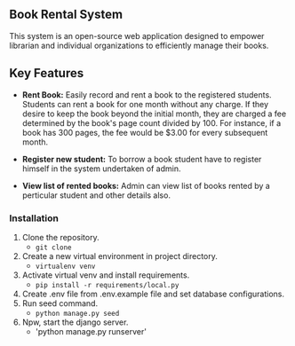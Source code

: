 
<h2>Book Rental System</h2>

This system is an open-source web application designed to empower librarian and individual organizations to efficiently manage their books.


## Key Features

- **Rent Book:** Easily record and rent a book to the registered students. Students can rent a book for one month without any charge. If they desire to keep the book beyond the initial month, they are
charged a fee determined by the book's page count divided by 100. For instance, if a
book has 300 pages, the fee would be $3.00 for every subsequent month.

- **Register new student:** To borrow a book student have to register himself in the system undertaken of admin.

- **View list of rented books:** Admin can view list of books rented by a perticular student and other details also.

### Installation

1. Clone the repository.
    - `git clone `
2. Create a new virtual environment in project directory.
    - `virtualenv venv`
3. Activate virtual venv and install requirements.
    - `pip install -r requirements/local.py`
4. Create .env file from .env.example file and set database configurations.
5. Run seed command.
    - `python manage.py seed`
6. Npw, start the django server.
    - 'python manage.py runserver'
